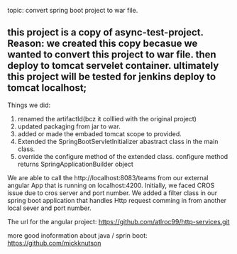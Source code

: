 
topic: convert spring boot project to war file.

this project is a copy of async-test-project.
Reason:
we created this copy becasue we wanted to convert this project to war file.
then deploy to tomcat servelet container.
ultimately this project will be tested for jenkins deploy to tomcat localhost;
-------------------------------------------------------------------------------------
Things we did:
1) renamed the artifactId(bcz it colllied with the original project)
2) updated packaging from jar to war.
3) added or made the embaded tomcat scope to provided.
4) Extended the SpringBootServletInitializer abastract class in the main class.
5) override the configure method of the extended class.
configure method returns SpringApplicationBuilder object




We are able to call the http://localhost:8083/teams from our external angular App that is running on localhost:4200.
Initially, we faced CROS issue due to cros server and port number. 
We added a filter class in our spring boot application that handles Http request comming in from another local sever and port number.

The url for the angular project: https://github.com/atlroc99/http-services.git


 more good inoformation about java / sprin boot: https://github.com/mickknutson






































